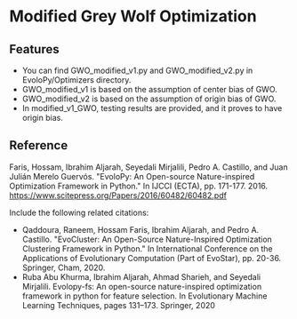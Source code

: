 # Modified Grey Wolf Optimization


## Features
- You can find GWO_modified_v1.py and GWO_modified_v2.py in EvoloPy/Optimizers directory.
- GWO_modified_v1 is based on the assumption of center bias of GWO.
- GWO_modified_v2 is based on the assumption of origin bias of GWO.
- In modified_v1_GWO, testing results are provided, and it proves to have origin bias.

## Reference

Faris, Hossam, Ibrahim Aljarah, Seyedali Mirjalili, Pedro A. Castillo, and Juan Julián Merelo Guervós. "EvoloPy: An Open-source Nature-inspired Optimization Framework in Python." In IJCCI (ECTA), pp. 171-177. 2016.
https://www.scitepress.org/Papers/2016/60482/60482.pdf

Include the following related citations:

- Qaddoura, Raneem, Hossam Faris, Ibrahim Aljarah, and Pedro A. Castillo. "EvoCluster: An Open-Source Nature-Inspired Optimization Clustering Framework in Python." In International Conference on the Applications of Evolutionary Computation (Part of EvoStar), pp. 20-36. Springer, Cham, 2020.
- Ruba Abu Khurma, Ibrahim Aljarah, Ahmad Sharieh, and Seyedali Mirjalili. Evolopy-fs: An open-source nature-inspired optimization framework in python for feature selection. In Evolutionary Machine Learning Techniques, pages 131–173. Springer, 2020



